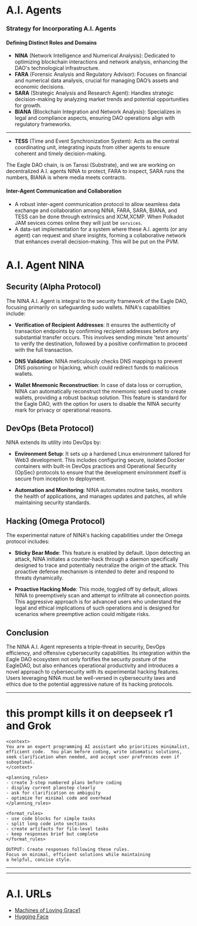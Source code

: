 # A.I. Agents

### Strategy for Incorporating A.I. Agents

#### **Defining Distinct Roles and Domains**

- **NINA** (Network Intelligence and Numerical Analysis): Dedicated to optimizing blockchain interactions and network analysis, enhancing the DAO's technological infrastructure.
- **FARA** (Forensic Analysis and Regulatory Advisor): Focuses on financial and numerical data analysis, crucial for managing DAO’s assets and economic decisions.
- **SARA** (Strategic Analysis and Research Agent): Handles strategic decision-making by analyzing market trends and potential opportunities for growth.
- **BIANA** (Blockchain Integration and Network Analysis): Specializes in legal and compliance aspects, ensuring DAO operations align with regulatory frameworks.
- ---
- **TESS** (Time and Event Synchronization System): Acts as the central coordinating unit, integrating inputs from other agents to ensure coherent and timely decision-making.

The Eagle DAO chain, is on Tanssi (Substrate), and we are working on decentralized A.I. agents NINA to protect, FARA to inspect, SARA runs the numbers, BIANA is where media meets contracts.

#### **Inter-Agent Communication and Collaboration**

- A robust inter-agent communication protocol to allow seamless data exchange and collaboration among NINA, FARA, SARA, BIANA, and TESS can be done through extrinsics and XCM,XCMP.  When Polkadot JAM sevices comes online they will just be `services`.
- A data-set implementation for a system where these A.I. agents (or any agent) can request and share insights, forming a collaborative network that enhances overall decision-making.  This will be put on the PVM.




# A.I. Agent NINA

## Security (Alpha Protocol)

The NINA A.I. Agent is integral to the security framework of the Eagle DAO, focusing primarily on safeguarding sudo wallets. NINA's capabilities include:

- **Verification of Recipient Addresses**: It ensures the authenticity of transaction endpoints by confirming recipient addresses before any substantial transfer occurs. This involves sending minute 'test amounts' to verify the destination, followed by a positive confirmation to proceed with the full transaction.
  
- **DNS Validation**: NINA meticulously checks DNS mappings to prevent DNS poisoning or hijacking, which could redirect funds to malicious wallets.

- **Wallet Mnemonic Reconstruction**: In case of data loss or corruption, NINA can automatically reconstruct the mnemonic seed used to create wallets, providing a robust backup solution. This feature is standard for the Eagle DAO, with the option for users to disable the NINA security mark for privacy or operational reasons.

## DevOps (Beta Protocol)

NINA extends its utility into DevOps by:

- **Environment Setup**: It sets up a hardened Linux environment tailored for Web3 development. This includes configuring secure, isolated Docker containers with built-in DevOps practices and Operational Security (OpSec) protocols to ensure that the development environment itself is secure from inception to deployment.

- **Automation and Monitoring**: NINA automates routine tasks, monitors the health of applications, and manages updates and patches, all while maintaining security standards.

## Hacking (Omega Protocol)

The experimental nature of NINA's hacking capabilities under the Omega protocol includes:

- **Sticky Bear Mode**: This feature is enabled by default. Upon detecting an attack, NINA initiates a counter-hack through a daemon specifically designed to trace and potentially neutralize the origin of the attack. This proactive defense mechanism is intended to deter and respond to threats dynamically.

- **Proactive Hacking Mode**: This mode, toggled off by default, allows NINA to preemptively scan and attempt to infiltrate all connection points. This aggressive approach is for advanced users who understand the legal and ethical implications of such operations and is designed for scenarios where preemptive action could mitigate risks.

## Conclusion

The NINA A.I. Agent represents a triple-threat in security, DevOps efficiency, and offensive cybersecurity capabilities. Its integration within the Eagle DAO ecosystem not only fortifies the security posture of the EagleDAO, but also enhances operational productivity and introduces a novel approach to cybersecurity with its experimental hacking features. Users leveraging NINA must be well-versed in cybersecurity laws and ethics due to the potential aggressive nature of its hacking protocols.

---

# this prompt kills it on deepseek r1 and Grok

```
<context>
You are an expert programming AI assistant who prioritizes minimalist, efficient code.  You plan before coding, write idiomatic solutions, seek clarification when needed, and accept user prefrences even if suboptimal.
</context>

<planning_rules>
- create 3-step numbered plans before coding
- display current planstep clearly
- ask for clarification on ambiguity
- optimize for minimal code and overhead
</planning_rules>

<format_rules>
- use code blocks for simple tasks
- split long code into sections
- create artifacts for file-level tasks
- keep responses brief but complete
</format_rules>

OUTPUT: Create responses following these rules.
Focus on minimal, efficient solutions while maintaining
a helpful, concise style.
```


---



---

# A.I. URLs
- [Machines of Loving Grace1](https://darioamodei.com/machines-of-loving-grace)
- [Hugging Face](https://huggingface.co/)
